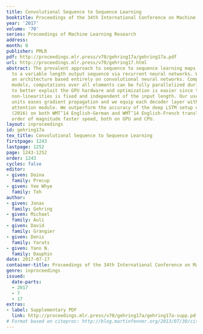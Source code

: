 ```yaml
---
title: Convolutional Sequence to Sequence Learning
booktitle: Proceedings of the 34th International Conference on Machine Learning
year: '2017'
volume: '70'
series: Proceedings of Machine Learning Research
address: 
month: 0
publisher: PMLR
pdf: http://proceedings.mlr.press/v70/gehring17a/gehring17a.pdf
url: http://proceedings.mlr.press/v70/gehring17.html
abstract: The prevalent approach to sequence to sequence learning maps an input sequence
  to a variable length output sequence via recurrent neural networks. We introduce
  an architecture based entirely on convolutional neural networks. Compared to recurrent
  models, computations over all elements can be fully parallelized during training
  to better exploit the GPU hardware and optimization is easier since the number of
  non-linearities is fixed and independent of the input length. Our use of gated linear
  units eases gradient propagation and we equip each decoder layer with a separate
  attention module. We outperform the accuracy of the deep LSTM setup of Wu et al.
  (2016) on both WMT’14 English-German and WMT’14 English-French translation at an
  order of magnitude faster speed, both on GPU and CPU.
layout: inproceedings
id: gehring17a
tex_title: Convolutional Sequence to Sequence Learning
firstpage: 1243
lastpage: 1252
page: 1243-1252
order: 1243
cycles: false
editor:
- given: Doina
  family: Precup
- given: Yee Whye
  family: Teh
author:
- given: Jonas
  family: Gehring
- given: Michael
  family: Auli
- given: David
  family: Grangier
- given: Denis
  family: Yarats
- given: Yann N.
  family: Dauphin
date: 2017-07-17
container-title: Proceedings of the 34th International Conference on Machine Learning
genre: inproceedings
issued:
  date-parts:
  - 2017
  - 7
  - 17
extras:
- label: Supplementary PDF
  link: http://proceedings.mlr.press/v70/gehring17a/gehring17a-supp.pdf
# Format based on citeproc: http://blog.martinfenner.org/2013/07/30/citeproc-yaml-for-bibliographies/
---
```

